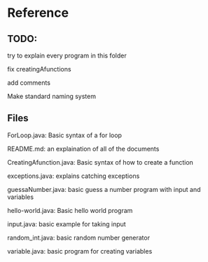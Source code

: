 # Reference

## TODO:

try to explain every program in this folder

fix creatingAfunctions

add comments

Make standard naming system

## Files
ForLoop.java: Basic syntax of a for loop

README.md: an explaination of all of the documents

CreatingAfunction.java: Basic syntax of how to create a function

exceptions.java: explains catching exceptions

guessaNumber.java: basic guess a number program with input and variables

hello-world.java: Basic hello world program

input.java: basic example for taking input

random_int.java: basic random number generator

variable.java: basic program for creating variables

